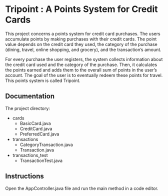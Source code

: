 # Tripoint : A Points System for Credit Cards
This project concerns a points system for credit card purchases. 
The users accumulate points by making purchases with their credit cards. 
The point value depends on the credit card they used, the category of the
purchase (dining, travel, online shopping, and grocery), and the transaction’s
amount. 	

For every purchase the user registers, the system collects information 
about the credit card used and the category of the purchase. 
Then, it calculates the points earned and adds them to the overall 
sum of points in the user’s account. The goal of the user is to eventually 
redeem these points for travel. This points system is called Tripoint.


## Documentation

The project directory:
* cards
  * BasicCard.java
  * CreditCard.java
  * PreferredCard.java
* transactions
  * CategoryTransaction.java
  * Transaction.java
* transactions_test
  * TransactionTest.java

## Instructions

Open the AppController.java file and run the main method in a code editor.

